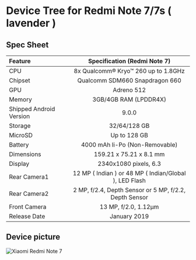 # Device Tree for Redmi Note 7/7s ( lavender )

## Spec Sheet

| Feature                 | Specification (Redmi Note 7)                            |
| :---------------------- | :-----------------------------------------------------: |
| CPU                     | 8x Qualcomm® Kryo™ 260 up to 1.8GHz                     |
| Chipset                 | Qualcomm SDM660 Snapdragon 660                          |
| GPU                     | Adreno 512                                              |
| Memory                  | 3GB/4GB RAM (LPDDR4X)                                   |
| Shipped Android Version | 9.0.0                                                   |
| Storage                 | 32/64/128 GB                                            |
| MicroSD                 | Up to 128 GB                                            |
| Battery                 | 4000 mAh li-Po (Non-Removable)                          |
| Dimensions              | 159.21 x 75.21 x 8.1 mm                                 |
| Display                 | 2340x1080 pixels, 6.3                                   | 
| Rear Camera1            | 12 MP ( Indian ) or 48 MP ( Indian/Global ), LED Flash  |
| Rear Camera2            | 2 MP, f/2.4, Depth Sensor or 5 MP, f/2.2, Depth Sensor  |
| Front Camera            | 13 MP, f/2.0, 1.12µm                                    |
| Release Date            | January 2019                                            |

## Device picture

![Xiaomi Redmi Note 7](https://cdn.cnbj1.fds.api.mi-img.com/mi-mall/963828ec47b99ac1b057289517bed959.jpg)
